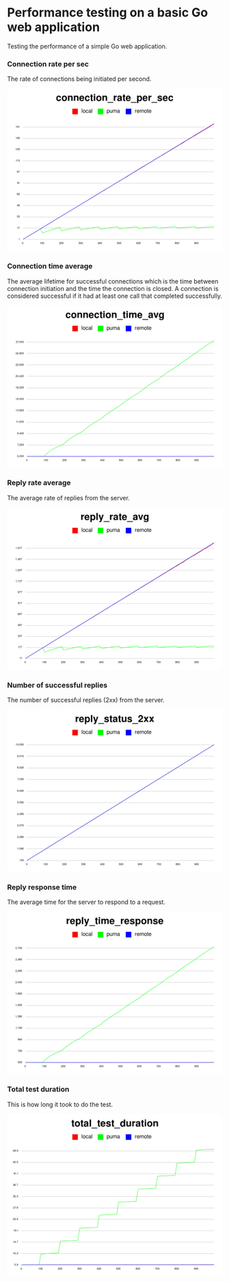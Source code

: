 # Performance testing on a basic Go web application

Testing the performance of a simple Go web application.

### Connection rate per sec

The rate of connections being initiated per second.

![](connection_rate_per_sec.png)

### Connection time average

The average lifetime for successful connections which is the time between connection initiation and the time the connection is closed. A connection is considered successful if it had at least one call that completed successfully.

![](connection_time_avg.png)

### Reply rate average

The average rate of replies from the server. 

![](reply_rate_avg.png)

### Number of successful replies

The number of successful replies (2xx) from the server. 

![](reply_status_2xx.png)

### Reply response time

The average time for the server to respond to a request.

![](reply_time_response.png)

### Total test duration

This is how long it took to do the test.

![](total_test_duration.png)